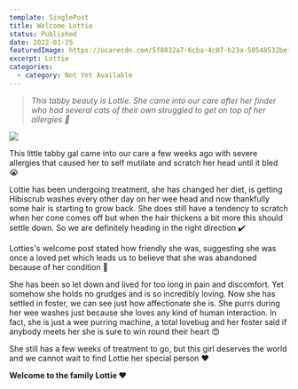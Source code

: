 ```yaml
---
template: SinglePost
title: Welcome Lottie
status: Published
date: 2022-01-25
featuredImage: https://ucarecdn.com/5f8032a7-6cba-4c07-b23a-50548532bef0/-/crop/1097x1712/0,0/-/preview/
excerpt: Lottie
categories:
  - category: Not Yet Available
---
```

> *This tabby beauty is Lottie. She came into our care after her finder who had several cats of their own struggled to get on top of her allergies 🤧* 

![](https://ucarecdn.com/20eed973-2ca9-4987-82c6-186472c2a90e/)

This little tabby gal came into our care a few weeks ago with severe allergies that caused her to self mutilate and scratch her head until it bled 😭

Lottie has been undergoing treatment, she has changed her diet, is getting Hibiscrub washes every other day on her wee head and now thankfully some hair is starting to grow back. She does still have a tendency to scratch when her cone comes off but when the hair thickens a bit more this should settle down. So we are definitely heading in the right direction ✔️

Lotties's welcome post stated how friendly she was, suggesting she was once a loved pet which leads us to believe that she was abandoned because of her condition 🤬

She has been so let down and lived for too long in pain and discomfort. Yet somehow she holds no grudges and is so incredibly loving. Now she has settled in foster, we can see just how affectionate she is. She purrs during her wee washes just because she loves any kind of human interaction. In fact, she is just a wee purring machine, a total lovebug and her foster said if anybody meets her she is sure to win round their heart 😍

She still has a few weeks of treatment to go, but this girl deserves the world and we cannot wait to find Lottie her special person ❤️

**Welcome to the family Lottie ❤️**